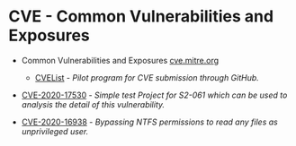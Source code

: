 # CVE - Common Vulnerabilities and Exposures

- Common Vulnerabilities and Exposures [cve.mitre.org](https://cve.mitre.org)
  - [CVEList](https://github.com/CVEProject/cvelist) - _Pilot program for CVE submission through GitHub._
  

- [CVE-2020-17530](https://github.com/Al1ex/CVE-2020-17530) - _Simple test Project for S2-061 which can be used to analysis the detail of this vulnerability._
- [CVE-2020-16938](https://github.com/ioncodes/CVE-2020-16938) - _Bypassing NTFS permissions to read any files as unprivileged user._
